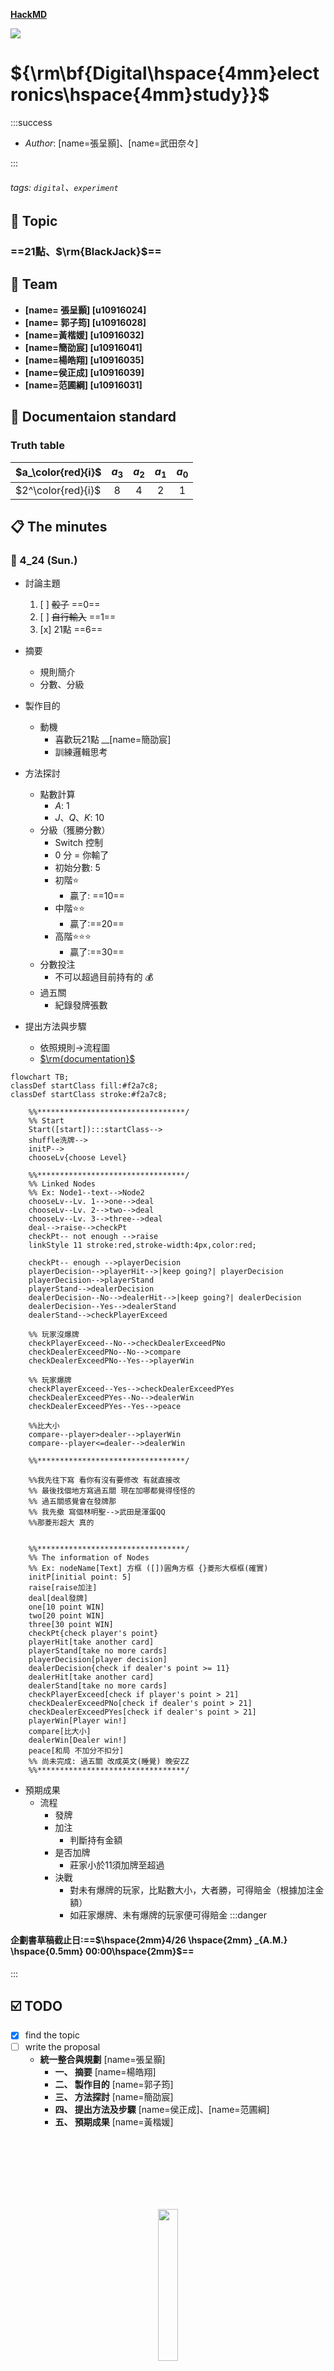 [**HackMD**](https://hackmd.io/@takedaTW/digitalExperiment)

![](https://i.imgur.com/S3HWjUq.png)

${\rm\bf{Digital\hspace{4mm}electronics\hspace{4mm}study}}$
===

:::success
- $Author:$ [name=張呈顥]、[name=武田奈々]

:::

###### tags: `digital`、`experiment`

## :pushpin: Topic
### ==$21$點、$\rm{BlackJack}$==

## :construction_worker: Team
* **[name= 張呈顥] [u10916024]** 
* **[name= 郭子筠] [u10916028]**
* **[name=黃楷媛] [u10916032]**
* **[name=簡劭宸] [u10916041]**
* **[name=楊皓翔] [u10916035]**
* **[name=侯正成] [u10916039]**
* **[name=范圃綱] [u10916031]**
## :bookmark_tabs: Documentaion standard
### Truth table
| $a_\color{red}{i}$    |    $a_3$ |   $a_2$ |    $a_1$ |    $a_0$ |
| --------------------- |:--------:|:-------:|:--------:|:--------:|
|   $2^\color{red}{i}$  |   $8$    |   $4$   |   $2$    |   $1$    |


## :clipboard: The minutes
### :small_blue_diamond: 4_24 (Sun.)
- 討論主題
    1. [ ] ~~骰子~~ ==0==
    2. [ ] ~~自行輸入~~ ==1==
    3. [x] 21點 ==6==

- 摘要 
    - 規則簡介
    - 分數、分級
- 製作目的 
    - 動機
        - 喜歡玩$21$點 __[name=簡劭宸]
        - 訓練邏輯思考
- 方法探討 
    - 點數計算
        - $A$: $1$
        - $J、Q、K$: $10$
    - 分級（獲勝分數）
        - Switch 控制
        - $0$ 分 = 你輸了
        - 初始分數: $5$
        - 初階:star:
            - 贏了: ==$10$==
        - 中階:star::star:
            - 贏了:==$20$==
        - 高階:star::star::star:
            - 贏了:==$30$==
    - 分數投注
        - 不可以超過目前持有的 :moneybag:
    - 過五關
        - 紀錄發牌張數
- 提出方法與步驟 
    - 依照規則->流程圖
    - [$\rm{documentation}$](https://mermaid-js.github.io/mermaid/#/flowchart)
    <!--可以看這個，有語法教學-->

```mermaid
flowchart TB;
classDef startClass fill:#f2a7c8;
classDef startClass stroke:#f2a7c8;

    %%*********************************/
    %% Start
    Start([start]):::startClass-->
    shuffle洗牌-->
    initP-->
    chooseLv{choose Level}
    
    %%*********************************/
    %% Linked Nodes
    %% Ex: Node1--text-->Node2
    chooseLv--Lv. 1-->one-->deal
    chooseLv--Lv. 2-->two-->deal
    chooseLv--Lv. 3-->three-->deal
    deal-->raise-->checkPt
    checkPt-- not enough -->raise
    linkStyle 11 stroke:red,stroke-width:4px,color:red;
    
    checkPt-- enough -->playerDecision
    playerDecision-->playerHit-->|keep going?| playerDecision
    playerDecision-->playerStand
    playerStand-->dealerDecision
    dealerDecision--No-->dealerHit-->|keep going?| dealerDecision
    dealerDecision--Yes-->dealerStand
    dealerStand-->checkPlayerExceed
    
    %% 玩家沒爆牌
    checkPlayerExceed--No-->checkDealerExceedPNo
    checkDealerExceedPNo--No-->compare
    checkDealerExceedPNo--Yes-->playerWin
    
    %% 玩家爆牌
    checkPlayerExceed--Yes-->checkDealerExceedPYes
    checkDealerExceedPYes--No-->dealerWin
    checkDealerExceedPYes--Yes-->peace
    
    %%比大小
    compare--player>dealer-->playerWin
    compare--player<=dealer-->dealerWin
    
    %%*********************************/
    
    %%我先往下寫 看你有沒有要修改 有就直接改
    %% 最後找個地方寫過五關 現在加哪都覺得怪怪的
    %% 過五關感覺會在發牌那
    %% 我先撤 寫個林明聖-->武田是渾蛋QQ
    %%那菱形超大 真的
    
    
    %%*********************************/
    %% The information of Nodes
    %% Ex: nodeName[Text] 方框 ([])圓角方框 {}菱形大框框(確實)
    initP[initial point: 5]
    raise[raise加注]
    deal[deal發牌]
    one[10 point WIN]
    two[20 point WIN]
    three[30 point WIN]
    checkPt{check player's point}
    playerHit[take another card]
    playerStand[take no more cards]
    playerDecision[player decision]
    dealerDecision{check if dealer's point >= 11}
    dealerHit[take another card]
    dealerStand[take no more cards]
    checkPlayerExceed[check if player's point > 21]
    checkDealerExceedPNo[check if dealer's point > 21]
    checkDealerExceedPYes[check if dealer's point > 21]
    playerWin[Player win!]
    compare[比大小]
    dealerWin[Dealer win!]
    peace[和局 不加分不扣分]
    %% 尚未完成: 過五關 改成英文(睡覺) 晚安ZZ
    %%*********************************/
```

- 預期成果 
    - 流程
        - 發牌
        - 加注
            - 判斷持有金額
        - 是否加牌
            - 莊家小於$11$須加牌至超過
        - 決戰
            - 對未有爆牌的玩家，比點數大小，大者勝，可得賠金（根據加注金額）
            - 如莊家爆牌、未有爆牌的玩家便可得賠金
:::danger
#### 企劃書草稿截止日:==$\hspace{2mm}4/26 \hspace{2mm} _{A.M.} \hspace{0.5mm} 00:00\hspace{2mm}$==
:::
## :ballot_box_with_check: TODO
- [x] find the topic
- [ ] write the proposal
    - **統一整合與規劃** [name=張呈顥]
        - **一、 摘要** [name=楊皓翔]
        - **二、 製作目的** [name=郭子筠]
        - **三、 方法探討** [name=簡劭宸]
        - **四、 提出方法及步驟** [name=侯正成]、[name=范圃綱]
        - **五、 預期成果** [name=黃楷媛]

<br><br><br><br><br><br>
<center style="margin-top=100px">
<img width=25% src="https://i.imgur.com/77lgjvD.png">
</center>